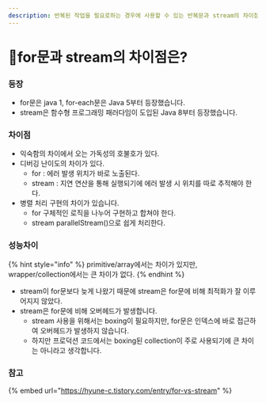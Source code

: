 ```yaml
---
description: 반복된 작업을 필요로하는 경우에 사용할 수 있는 반복문과 stream의 차이점은?
---
```


# for문과 stream의 차이점은?

### 등장

* for문은 java 1, for-each문은 Java 5부터 등장했습니다.
* stream은 함수형 프로그래밍 패러다임이 도입된 Java 8부터 등장했습니다.

### 차이점

* 익숙함의 차이에서 오는 가독성의 호불호가 있다.
* 디버깅 난이도의 차이가 있다.
  * for : 에러 발생 위치가 바로 노출된다.
  * stream : 지연 연산을 통해 실행되기에 에러 발생 시 위치를 따로 추적해야 한다.
* 병렬 처리 구현의 차이가 있습니다.
  * for 구체적인 로직을 나누어 구현하고 합쳐야 한다.
  * stream parallelStream()으로 쉽게 처리한다.

### 성능차이

{% hint style="info" %}
primitive/array에서는 차이가 있지만, wrapper/collection에서는 큰 차이가 없다.
{% endhint %}

* stream이 for문보다 늦게 나왔기 때문에 stream은 for문에 비해 최적화가 잘 이루어지지 않았다.
* stream은 for문에 비해 오버헤드가 발생합니다.
  * stream 사용을 위해서는 boxing이 필요하지만, for문은 인덱스에 바로 접근하여 오버헤드가 발생하지 않습니다.
  * 하지만 프로덕션 코드에서는 boxing된 collection이 주로 사용되기에 큰 차이는 아니라고 생각합니다.

### 참고

{% embed url="https://hyune-c.tistory.com/entry/for-vs-stream" %}

